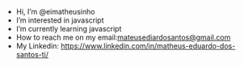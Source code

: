 - Hi, I’m @eimatheusinho
- I’m interested in javascript 
- I’m currently learning javascript 
- How to reach me on my email:mateusediardosantos@gmail.com
- My Linkedin: https://www.linkedin.com/in/matheus-eduardo-dos-santos-ti/


<!---
eimatheusinho/eimatheusinho is a ✨ special ✨ repository because its `README.md` (this file) appears on your GitHub profile.
You can click the Preview link to take a look at your changes.
--->
